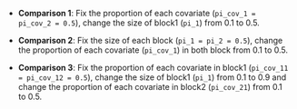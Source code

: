 - **Comparison 1**: Fix the proportion of each covariate (`pi_cov_1 = pi_cov_2 = 0.5`), change the size of block1 (`pi_1`) from 0.1 to 0.5.

- **Comparison 2**: Fix the size of each block (`pi_1 = pi_2 = 0.5`), change the proportion of each covariate (`pi_cov_1`) in both block from 0.1 to 0.5.

- **Comparison 3**: Fix the proportion of each covariate in block1 (`pi_cov_11 = pi_cov_12 = 0.5`), change the size of block1 (`pi_1`) from 0.1 to 0.9 and change the proportion of each covariate in block2 (`pi_cov_21`) from 0.1 to 0.5.

